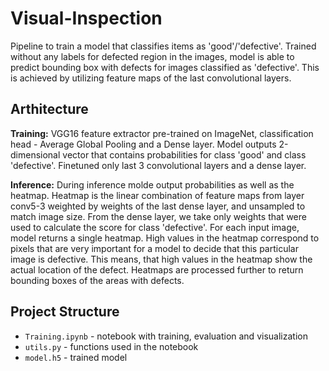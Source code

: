 # Visual-Inspection


Pipeline to train a model that classifies items as 'good'/'defective'.
Trained without any labels for defected region in the images, model is able to predict bounding box with defects for images classified as 'defective'. This is achieved by utilizing feature maps of the last convolutional layers.


## Arthitecture

**Training:**
VGG16 feature extractor pre-trained on ImageNet, classification head - Average Global Pooling and a Dense layer. Model outputs 2-dimensional vector that contains probabilities for class 'good' and class 'defective'. Finetuned only last 3 convolutional layers and a dense layer.


**Inference:**
During inference molde output probabilities as well as the heatmap. Heatmap is the linear combination of feature maps from layer conv5-3 weighted by weights of the last dense layer, and unsampled to match image size. From the dense layer, we take only weights that were used to calculate the score for class 'defective'. For each input image, model returns a single heatmap. High values in the heatmap correspond to pixels that are very important for a model to decide that this particular image is defective. This means, that high values in the heatmap show the actual location of the defect. Heatmaps are processed further to return bounding boxes of the areas with defects.


## Project Structure

- ```Training.ipynb``` - notebook with training, evaluation and visualization
- ```utils.py``` - functions used in the notebook
- ```model.h5``` - trained model 
